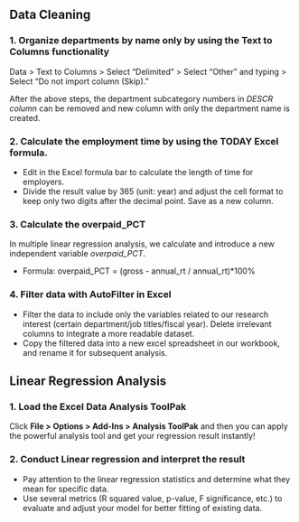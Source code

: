 ## Data Cleaning
### 1. Organize departments by name only by using the **Text to Columns** functionality
Data > Text to Columns > Select “Delimited” > Select “Other” and typing > Select “Do not import column (Skip).”  

After the above steps, the department subcategory numbers in *DESCR column* can be removed and new column with only the department name is created.  

### 2. Calculate the employment time by using the TODAY Excel formula.
* Edit in the Excel formula bar to calculate the length of time for employers.
* Divide the result value by 365 (unit: year) and adjust the cell format to keep only two digits after the decimal point. Save as a new column.  

### 3. Calculate the overpaid_PCT
In multiple linear regression analysis, we calculate and introduce a new independent variable *overpaid_PCT*.
* Formula: overpaid_PCT = (gross - annual_rt / annual_rt)*100%

### 4. Filter data with AutoFilter in Excel
* Filter the data to include only the variables related to our research interest (certain department/job titles/fiscal year). Delete irrelevant columns to integrate a more readable dataset.
* Copy the filtered data into a new excel spreadsheet in our workbook, and rename it for subsequent analysis.  


## Linear Regression Analysis
### 1. Load the Excel Data Analysis ToolPak
Click **File > Options > Add-Ins > Analysis ToolPak** and then you can apply the powerful analysis tool and get your regression result instantly!  
### 2. Conduct Linear regression and interpret the result
* Pay attention to the linear regression statistics and determine what they mean for specific data. 
* Use several metrics (R squared value, p-value, F significance, etc.) to evaluate and adjust your model for better fitting of existing data.



 
